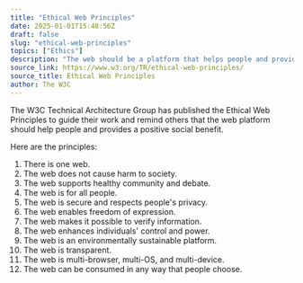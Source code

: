 ```yaml
---
title: "Ethical Web Principles"
date: 2025-01-01T15:48:56Z
draft: false
slug: "ethical-web-principles"
topics: ["Ethics"]
description: "The web should be a platform that helps people and provides a positive social benefit"
source_link: https://www.w3.org/TR/ethical-web-principles/
source_title: Ethical Web Principles
author: The W3C 
---
```


The W3C Technical Architecture Group has published the Ethical Web Principles to guide their work and remind others that the web platform should help people and provides a positive social benefit.

Here are the principles:

1. There is one web.
2. The web does not cause harm to society.
3. The web supports healthy community and debate.
4. The web is for all people.
5. The web is secure and respects people's privacy.
6. The web enables freedom of expression.
7. The web makes it possible to verify information.
8. The web enhances individuals' control and power.
9. The web is an environmentally sustainable platform.
10. The web is transparent.
11. The web is multi-browser, multi-OS, and multi-device.
12. The web can be consumed in any way that people choose.
